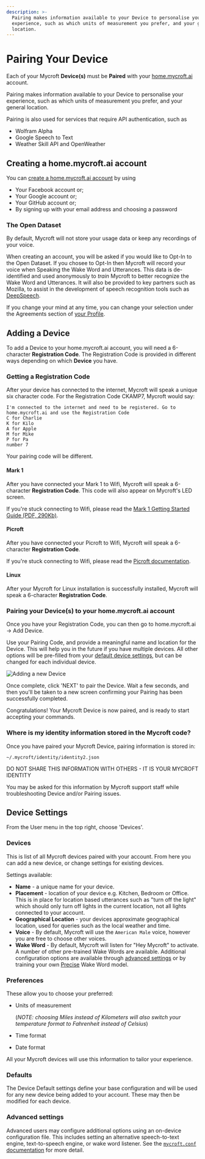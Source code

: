 ```yaml
---
description: >-
  Pairing makes information available to your Device to personalise your
  experience, such as which units of measurement you prefer, and your general
  location.
---
```


# Pairing Your Device

Each of your Mycroft **Device\(s\)** must be **Paired** with your [home.mycroft.ai](https://home.mycroft.ai) account.

Pairing makes information available to your Device to personalise your experience, such as which units of measurement you prefer, and your general location.

Pairing is also used for services that require API authentication, such as

* Wolfram Alpha
* Google Speech to Text
* Weather Skill API and OpenWeather

## Creating a home.mycroft.ai account

You can [create a home.mycroft.ai account](https://home.mycroft.ai/#/signup) by using

* Your Facebook account or;
* Your Google account or;
* Your GitHub account or;
* By signing up with your email address and choosing a password

### The Open Dataset

By default, Mycroft will not store your usage data or keep any recordings of your voice.

When creating an account, you will be asked if you would like to Opt-In to the Open Dataset. If you chosee to Opt-In then Mycroft will record your voice when Speaking the Wake Word and Utterances. This data is de-identified and used anonymously to _train_ Mycroft to better recognize the Wake Word and Utterances. It will also be provided to key partners such as Mozilla, to assist in the development of speech recognition tools such as [DeepSpeech](https://github.com/mozilla/DeepSpeech).

If you change your mind at any time, you can change your selection under the Agreements section of [your Profile](https://account.mycroft.ai/profile).

## Adding a Device

To add a Device to your home.mycroft.ai account, you will need a 6-character **Registration Code**. The Registration Code is provided in different ways depending on which **Device** you have.

### Getting a Registration Code

After your device has connected to the internet, Mycroft will speak a unique six character code. For the Registration Code CKAMP7, Mycroft would say:

```text
I'm connected to the internet and need to be registered. Go to home.mycroft.ai and use the Registration Code
C for Charlie
K for Kilo
A for Apple
M for Mike
P for Pa
number 7
```

Your pairing code will be different.

#### Mark 1

After you have connected your Mark 1 to Wifi, Mycroft will speak a 6-character **Registration Code**. This code will also appear on Mycroft's LED screen.

If you're stuck connecting to Wifi, please read the [Mark 1 Getting Started Guide \(PDF, 290Kb\)](https://mycroft.ai/wp-content/uploads/2017/06/Mark_1_User_Guide.pdf).

#### Picroft

After you have connected your Picroft to Wifi, Mycroft will speak a 6-character **Registration Code**.

If you're stuck connecting to Wifi, please read the [Picroft documentation](http://mycroft.ai/documentation/picroft/).

#### Linux

After your Mycroft for Linux installation is successfully installed, Mycroft will speak a 6-character **Registration Code**.

### Pairing your Device\(s\) to your home.mycroft.ai account

Once you have your Registration Code, you can then go to home.mycroft.ai -&gt; Add Device.

Use your Pairing Code, and provide a meaningful name and location for the Device. This will help you in the future if you have multiple devices. All other options will be pre-filled from your [default device settings](pairing-your-device.md#defaults), but can be changed for each individual device.

![Adding a new Device](https://mycroft.ai/wp-content/uploads/2019/06/Add-device.png)

Once complete, click 'NEXT' to pair the Device. Wait a few seconds, and then you'll be taken to a new screen confirming your Pairing has been successfully completed.

Congratulations! Your Mycroft Device is now paired, and is ready to start accepting your commands.

### Where is my identity information stored in the Mycroft code?

Once you have paired your Mycroft Device, pairing information is stored in:

`~/.mycroft/identity/identity2.json`

DO NOT SHARE THIS INFORMATION WITH OTHERS - IT IS YOUR MYCROFT IDENTITY

You may be asked for this information by Mycroft support staff while troubleshooting Device and/or Pairing issues.

## Device Settings

From the User menu in the top right, choose 'Devices'.

### Devices

This is list of all Mycroft devices paired with your account. From here you can add a new device, or change settings for existing devices.

Settings available:

* **Name** - a unique name for your device.
* **Placement** - location of your device e.g. Kitchen, Bedroom or Office. This is in place for location based utterances such as "turn off the light" which should only turn off lights in the current location, not all lights connected to your account.
* **Geographical Location** - your devices approximate geographical location, used for queries such as the local weather and time.
* **Voice** - By default, Mycroft will use the `American Male` voice, however you are free to choose other voices.
* **Wake Word** - By default, Mycroft will listen for "Hey Mycroft" to activate. A number of other pre-trained Wake Words are available. Additional configuration options are available through [advanced settings](pairing-your-device.md#advanced-settings) or by training your own [Precise](https://mycroft.ai/documentation/precise) Wake Word model.

### Preferences

These allow you to choose your preferred:

* Units of measurement

  \(_NOTE: choosing Miles instead of Kilometers will also switch your temperature format to Fahrenheit instead of Celsius_\)

* Time format
* Date format

All your Mycroft devices will use this information to tailor your experience.

### Defaults

The Device Default settings define your base configuration and will be used for any new device being added to your account. These may then be modified for each device.

### Advanced settings

Advanced users may configure additional options using an on-device configuration file. This includes setting an alternative speech-to-text engine, text-to-speech engine, or wake word listener. See the [`mycroft.conf` documentation](https://mycroft.ai/documentation/mycroft-conf/) for more detail.

